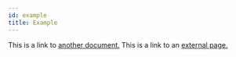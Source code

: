 ```yaml
---
id: example
title: Example
---
```


This is a link to [another document.](doc3.md) This is a link to an [external page.](http://www.example.com/)
